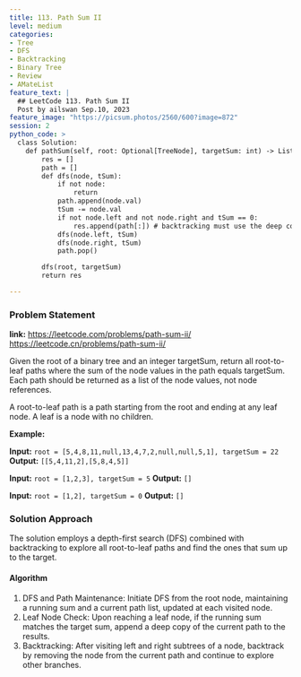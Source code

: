 ```yaml
---
title: 113. Path Sum II
level: medium
categories:
- Tree
- DFS
- Backtracking
- Binary Tree
- Review
- AMateList
feature_text: |
  ## LeetCode 113. Path Sum II
  Post by ailswan Sep.10, 2023
feature_image: "https://picsum.photos/2560/600?image=872"
session: 2
python_code: >
  class Solution:
    def pathSum(self, root: Optional[TreeNode], targetSum: int) -> List[List[int]]:
        res = []
        path = []
        def dfs(node, tSum):
            if not node:
                return
            path.append(node.val)
            tSum -= node.val
            if not node.left and not node.right and tSum == 0:
                res.append(path[:]) # backtracking must use the deep copy
            dfs(node.left, tSum)
            dfs(node.right, tSum)
            path.pop()

        dfs(root, targetSum)
        return res

---
```


### Problem Statement
**link:**
https://leetcode.com/problems/path-sum-ii/
https://leetcode.cn/problems/path-sum-ii/

Given the root of a binary tree and an integer targetSum, return all root-to-leaf paths where the sum of the node values in the path equals targetSum. Each path should be returned as a list of the node values, not node references.

A root-to-leaf path is a path starting from the root and ending at any leaf node. A leaf is a node with no children.

**Example:**

**Input:** `root = [5,4,8,11,null,13,4,7,2,null,null,5,1], targetSum = 22`
**Output:** `[[5,4,11,2],[5,8,4,5]]`
 
**Input:** `root = [1,2,3], targetSum = 5`
**Output:** `[]`

**Input:** `root = [1,2], targetSum = 0`
**Output:** `[]`
 

### Solution Approach
The solution employs a depth-first search (DFS) combined with backtracking to explore all root-to-leaf paths and find the ones that sum up to the target.
 
#### Algorithm
1. DFS and Path Maintenance: Initiate DFS from the root node, maintaining a running sum and a current path list, updated at each visited node.
2. Leaf Node Check: Upon reaching a leaf node, if the running sum matches the target sum, append a deep copy of the current path to the results.
3. Backtracking: After visiting left and right subtrees of a node, backtrack by removing the node from the current path and continue to explore other branches.
